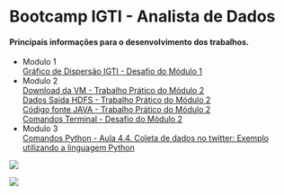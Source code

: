 # Bootcamp IGTI - Analista de Dados

<h4>Principais informações para o desenvolvimento dos trabalhos.</h4>

<ul>
  <li>Modulo 1</li>
    <a href="https://docs.google.com/document/d/175rvUz5UroFAeps4wDupSNMCBDLQwsO8TIt-AzCTcwo/edit?usp=sharing">Gráfico de Dispersão IGTI - Desafio do Módulo 1</a>

  <li>Modulo 2</li>
    <a href="https://drive.google.com/drive/u/1/folders/17Kv5wwkpVnJ0MPNPYn7uEckWmp2cRE-Y">Download da VM - Trabalho Prático do Módulo      2</a><br>
    <a href="https://docs.google.com/document/d/18ax-_Gsn5HUV3Cl4OMaL0wub6vW48N0r5FFdbRs2OIc/edit?usp=sharing">Dados Saída HDFS - Trabalho Prático do Módulo 2</a><br>
    <a href="https://docs.google.com/document/d/1PrDqknX4SLk0zmF9XSMN2Ost_f34vg3B24JJw0ByTO4/edit?usp=sharing">Código fonte JAVA - Trabalho Prático do Módulo 2</a><br>
    <a href="https://docs.google.com/document/d/1Ek17Jbe2f2oMFlVDq-3dgOJkcmRKdXucR_g97lu4IiI/edit?usp=sharing">Comandos Terminal - Desafio do Módulo 2</a>
  <li>Modulo 3</li>
    <a href="https://drive.google.com/file/d/1FDp38BI6NzivRINSSlynbCF6GhhxXV1B/view">Comandos Python - Aula 4.4. Coleta de dados no twitter: Exemplo utilizando a linguagem Python</a>
</ul>

![](Cronograma.png)

![](Jornada_Bootcamp.png)
